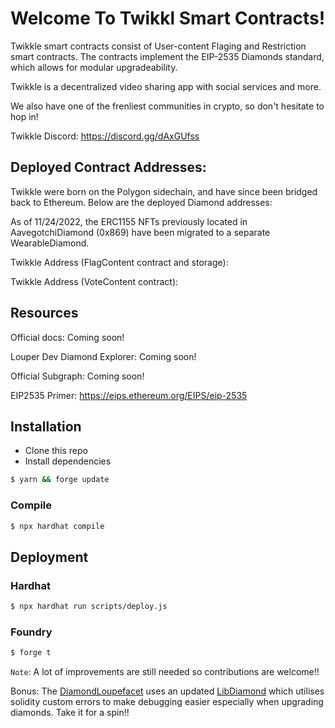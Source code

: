 # Welcome To Twikkl Smart Contracts!

Twikkle smart contracts consist of User-content Flaging and Restriction smart contracts. The contracts implement the EIP-2535 Diamonds standard, which allows for modular upgradeability.

Twikkle is a decentralized video sharing app with social services and more.

We also have one of the frenliest communities in crypto, so don't hesitate to hop in!

Twikkle Discord: https://discord.gg/dAxGUfss


## Deployed Contract Addresses:
Twikkle were born on the Polygon sidechain, and have since been bridged back to Ethereum. Below are the deployed Diamond addresses:

As of 11/24/2022, the ERC1155 NFTs previously located in AavegotchiDiamond (0x869) have been migrated to a separate WearableDiamond.

Twikkle Address (FlagContent contract and storage): 

Twikkle Address (VoteContent contract):  



## Resources
Official docs: Coming soon!

Louper Dev Diamond Explorer: Coming soon!

Official Subgraph: Coming soon!

EIP2535 Primer: https://eips.ethereum.org/EIPS/eip-2535


## Installation

- Clone this repo
- Install dependencies

```bash
$ yarn && forge update
```

### Compile

```bash
$ npx hardhat compile
```

## Deployment

### Hardhat

```bash
$ npx hardhat run scripts/deploy.js
```

### Foundry

```bash
$ forge t
```

`Note`: A lot of improvements are still needed so contributions are welcome!!

Bonus: The [DiamondLoupefacet](contracts/facets/DiamondLoupeFacet.sol) uses an updated [LibDiamond](contracts/libraries//LibDiamond.sol) which utilises solidity custom errors to make debugging easier especially when upgrading diamonds. Take it for a spin!!


